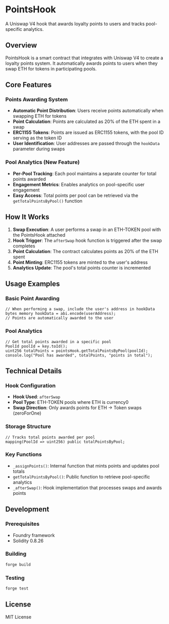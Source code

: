 # PointsHook

A Uniswap V4 hook that awards loyalty points to users and tracks pool-specific analytics.

## Overview

PointsHook is a smart contract that integrates with Uniswap V4 to create a loyalty points system. It automatically awards points to users when they swap ETH for tokens in participating pools.

## Core Features

### Points Awarding System
- **Automatic Point Distribution**: Users receive points automatically when swapping ETH for tokens
- **Point Calculation**: Points are calculated as 20% of the ETH spent in a swap
- **ERC1155 Tokens**: Points are issued as ERC1155 tokens, with the pool ID serving as the token ID
- **User Identification**: User addresses are passed through the `hookData` parameter during swaps

### Pool Analytics (New Feature)
- **Per-Pool Tracking**: Each pool maintains a separate counter for total points awarded
- **Engagement Metrics**: Enables analytics on pool-specific user engagement
- **Easy Access**: Total points per pool can be retrieved via the `getTotalPointsByPool()` function

## How It Works

1. **Swap Execution**: A user performs a swap in an ETH-TOKEN pool with the PointsHook attached
2. **Hook Trigger**: The `afterSwap` hook function is triggered after the swap completes
3. **Point Calculation**: The contract calculates points as 20% of the ETH spent
4. **Point Minting**: ERC1155 tokens are minted to the user's address
5. **Analytics Update**: The pool's total points counter is incremented

## Usage Examples

### Basic Point Awarding
```solidity
// When performing a swap, include the user's address in hookData
bytes memory hookData = abi.encode(userAddress);
// Points are automatically awarded to the user
```

### Pool Analytics
```solidity
// Get total points awarded in a specific pool
PoolId poolId = key.toId();
uint256 totalPoints = pointsHook.getTotalPointsByPool(poolId);
console.log("Pool has awarded", totalPoints, "points in total");
```

## Technical Details

### Hook Configuration
- **Hook Used**: `afterSwap`
- **Pool Type**: ETH-TOKEN pools where ETH is currency0
- **Swap Direction**: Only awards points for ETH → Token swaps (zeroForOne)

### Storage Structure
```solidity
// Tracks total points awarded per pool
mapping(PoolId => uint256) public totalPointsByPool;
```

### Key Functions
- `_assignPoints()`: Internal function that mints points and updates pool totals
- `getTotalPointsByPool()`: Public function to retrieve pool-specific analytics
- `_afterSwap()`: Hook implementation that processes swaps and awards points

## Development

### Prerequisites
- Foundry framework
- Solidity 0.8.26

### Building
```bash
forge build
```

### Testing
```bash
forge test
```



## License

MIT License
